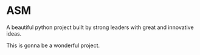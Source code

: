 # ASM
A beautiful python project built by strong leaders with great and innovative ideas.

This is gonna be a wonderful project.

